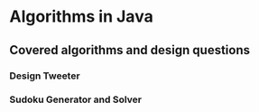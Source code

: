 # Algorithms in Java
## Covered algorithms and design questions
### Design Tweeter
### Sudoku Generator and Solver

